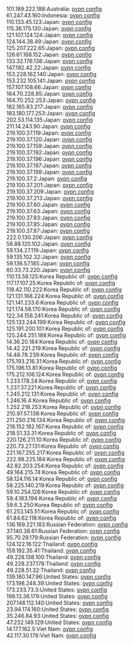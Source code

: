 101.189.222.188:Australia: [ovpn config](vpn/101_189_222_188.ovpn)  
61.247.43.160:Indonesia: [ovpn config](vpn/61_247_43_160.ovpn)  
110.133.45.123:Japan: [ovpn config](vpn/110_133_45_123.ovpn)  
115.36.175.130:Japan: [ovpn config](vpn/115_36_175_130.ovpn)  
121.107.124.124:Japan: [ovpn config](vpn/121_107_124_124.ovpn)  
124.144.38.49:Japan: [ovpn config](vpn/124_144_38_49.ovpn)  
125.207.222.65:Japan: [ovpn config](vpn/125_207_222_65.ovpn)  
126.61.168.152:Japan: [ovpn config](vpn/126_61_168_152.ovpn)  
133.32.176.138:Japan: [ovpn config](vpn/133_32_176_138.ovpn)  
147.192.42.22:Japan: [ovpn config](vpn/147_192_42_22.ovpn)  
153.228.162.140:Japan: [ovpn config](vpn/153_228_162_140.ovpn)  
153.232.105.141:Japan: [ovpn config](vpn/153_232_105_141.ovpn)  
157.107.108.66:Japan: [ovpn config](vpn/157_107_108_66.ovpn)  
164.70.228.85:Japan: [ovpn config](vpn/164_70_228_85.ovpn)  
164.70.252.253:Japan: [ovpn config](vpn/164_70_252_253.ovpn)  
182.165.83.217:Japan: [ovpn config](vpn/182_165_83_217.ovpn)  
183.180.177.253:Japan: [ovpn config](vpn/183_180_177_253.ovpn)  
202.53.114.135:Japan: [ovpn config](vpn/202_53_114_135.ovpn)  
211.14.243.90:Japan: [ovpn config](vpn/211_14_243_90.ovpn)  
219.100.37.119:Japan: [ovpn config](vpn/219_100_37_119.ovpn)  
219.100.37.120:Japan: [ovpn config](vpn/219_100_37_120.ovpn)  
219.100.37.159:Japan: [ovpn config](vpn/219_100_37_159.ovpn)  
219.100.37.192:Japan: [ovpn config](vpn/219_100_37_192.ovpn)  
219.100.37.196:Japan: [ovpn config](vpn/219_100_37_196.ovpn)  
219.100.37.197:Japan: [ovpn config](vpn/219_100_37_197.ovpn)  
219.100.37.199:Japan: [ovpn config](vpn/219_100_37_199.ovpn)  
219.100.37.2:Japan: [ovpn config](vpn/219_100_37_2.ovpn)  
219.100.37.201:Japan: [ovpn config](vpn/219_100_37_201.ovpn)  
219.100.37.209:Japan: [ovpn config](vpn/219_100_37_209.ovpn)  
219.100.37.213:Japan: [ovpn config](vpn/219_100_37_213.ovpn)  
219.100.37.60:Japan: [ovpn config](vpn/219_100_37_60.ovpn)  
219.100.37.63:Japan: [ovpn config](vpn/219_100_37_63.ovpn)  
219.100.37.83:Japan: [ovpn config](vpn/219_100_37_83.ovpn)  
219.100.37.85:Japan: [ovpn config](vpn/219_100_37_85.ovpn)  
219.100.37.87:Japan: [ovpn config](vpn/219_100_37_87.ovpn)  
222.0.130.206:Japan: [ovpn config](vpn/222_0_130_206.ovpn)  
58.88.120.102:Japan: [ovpn config](vpn/58_88_120_102.ovpn)  
59.134.27.119:Japan: [ovpn config](vpn/59_134_27_119.ovpn)  
59.135.102.32:Japan: [ovpn config](vpn/59_135_102_32.ovpn)  
59.136.57.185:Japan: [ovpn config](vpn/59_136_57_185.ovpn)  
60.33.73.220:Japan: [ovpn config](vpn/60_33_73_220.ovpn)  
110.13.58.125:Korea Republic of: [ovpn config](vpn/110_13_58_125.ovpn)  
117.17.107.25:Korea Republic of: [ovpn config](vpn/117_17_107_25.ovpn)  
118.42.110.222:Korea Republic of: [ovpn config](vpn/118_42_110_222.ovpn)  
121.131.168.224:Korea Republic of: [ovpn config](vpn/121_131_168_224.ovpn)  
121.141.233.6:Korea Republic of: [ovpn config](vpn/121_141_233_6.ovpn)  
121.174.58.170:Korea Republic of: [ovpn config](vpn/121_174_58_170.ovpn)  
122.34.158.241:Korea Republic of: [ovpn config](vpn/122_34_158_241.ovpn)  
125.133.244.199:Korea Republic of: [ovpn config](vpn/125_133_244_199.ovpn)  
125.191.200.101:Korea Republic of: [ovpn config](vpn/125_191_200_101.ovpn)  
125.244.251.188:Korea Republic of: [ovpn config](vpn/125_244_251_188.ovpn)  
14.36.20.184:Korea Republic of: [ovpn config](vpn/14_36_20_184.ovpn)  
14.42.221.219:Korea Republic of: [ovpn config](vpn/14_42_221_219.ovpn)  
14.48.78.239:Korea Republic of: [ovpn config](vpn/14_48_78_239.ovpn)  
175.193.216.31:Korea Republic of: [ovpn config](vpn/175_193_216_31.ovpn)  
175.196.13.81:Korea Republic of: [ovpn config](vpn/175_196_13_81.ovpn)  
175.212.106.124:Korea Republic of: [ovpn config](vpn/175_212_106_124.ovpn)  
1.233.178.24:Korea Republic of: [ovpn config](vpn/1_233_178_24.ovpn)  
1.237.37.221:Korea Republic of: [ovpn config](vpn/1_237_37_221.ovpn)  
1.245.212.131:Korea Republic of: [ovpn config](vpn/1_245_212_131.ovpn)  
1.246.16.4:Korea Republic of: [ovpn config](vpn/1_246_16_4.ovpn)  
1.252.218.253:Korea Republic of: [ovpn config](vpn/1_252_218_253.ovpn)  
210.97.57.138:Korea Republic of: [ovpn config](vpn/210_97_57_138.ovpn)  
211.250.216.134:Korea Republic of: [ovpn config](vpn/211_250_216_134.ovpn)  
218.152.182.167:Korea Republic of: [ovpn config](vpn/218_152_182_167.ovpn)  
218.51.33.31:Korea Republic of: [ovpn config](vpn/218_51_33_31.ovpn)  
220.126.211.10:Korea Republic of: [ovpn config](vpn/220_126_211_10.ovpn)  
220.73.27.131:Korea Republic of: [ovpn config](vpn/220_73_27_131.ovpn)  
221.167.255.217:Korea Republic of: [ovpn config](vpn/221_167_255_217.ovpn)  
222.98.225.184:Korea Republic of: [ovpn config](vpn/222_98_225_184.ovpn)  
42.82.203.254:Korea Republic of: [ovpn config](vpn/42_82_203_254.ovpn)  
49.164.215.74:Korea Republic of: [ovpn config](vpn/49_164_215_74.ovpn)  
58.124.116.14:Korea Republic of: [ovpn config](vpn/58_124_116_14.ovpn)  
58.225.140.219:Korea Republic of: [ovpn config](vpn/58_225_140_219.ovpn)  
59.10.254.126:Korea Republic of: [ovpn config](vpn/59_10_254_126.ovpn)  
59.4.163.194:Korea Republic of: [ovpn config](vpn/59_4_163_194.ovpn)  
59.6.3.250:Korea Republic of: [ovpn config](vpn/59_6_3_250.ovpn)  
61.253.145.51:Korea Republic of: [ovpn config](vpn/61_253_145_51.ovpn)  
61.84.62.118:Korea Republic of: [ovpn config](vpn/61_84_62_118.ovpn)  
136.169.221.183:Russian Federation: [ovpn config](vpn/136_169_221_183.ovpn)  
37.140.38.61:Russian Federation: [ovpn config](vpn/37_140_38_61.ovpn)  
95.70.29.179:Russian Federation: [ovpn config](vpn/95_70_29_179.ovpn)  
124.122.16.122:Thailand: [ovpn config](vpn/124_122_16_122.ovpn)  
159.192.35.41:Thailand: [ovpn config](vpn/159_192_35_41.ovpn)  
49.228.138.100:Thailand: [ovpn config](vpn/49_228_138_100.ovpn)  
49.228.237.178:Thailand: [ovpn config](vpn/49_228_237_178.ovpn)  
49.228.51.32:Thailand: [ovpn config](vpn/49_228_51_32.ovpn)  
139.180.147.96:United States: [ovpn config](vpn/139_180_147_96.ovpn)  
173.198.248.39:United States: [ovpn config](vpn/173_198_248_39.ovpn)  
173.233.73.3:United States: [ovpn config](vpn/173_233_73_3.ovpn)  
198.13.36.179:United States: [ovpn config](vpn/198_13_36_179.ovpn)  
207.148.112.140:United States: [ovpn config](vpn/207_148_112_140.ovpn)  
23.94.174.160:United States: [ovpn config](vpn/23_94_174_160.ovpn)  
35.246.84.93:United States: [ovpn config](vpn/35_246_84_93.ovpn)  
47.232.149.129:United States: [ovpn config](vpn/47_232_149_129.ovpn)  
14.177.162.5:Viet Nam: [ovpn config](vpn/14_177_162_5.ovpn)  
42.117.30.178:Viet Nam: [ovpn config](vpn/42_117_30_178.ovpn)  
